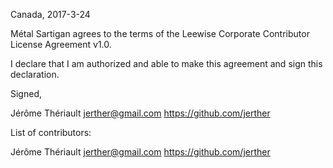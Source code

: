 Canada, 2017-3-24

Métal Sartigan agrees to the terms of the Leewise Corporate Contributor License
Agreement v1.0.

I declare that I am authorized and able to make this agreement and sign this
declaration.

Signed,

Jérôme Thériault jerther@gmail.com https://github.com/jerther

List of contributors:

Jérôme Thériault jerther@gmail.com https://github.com/jerther
